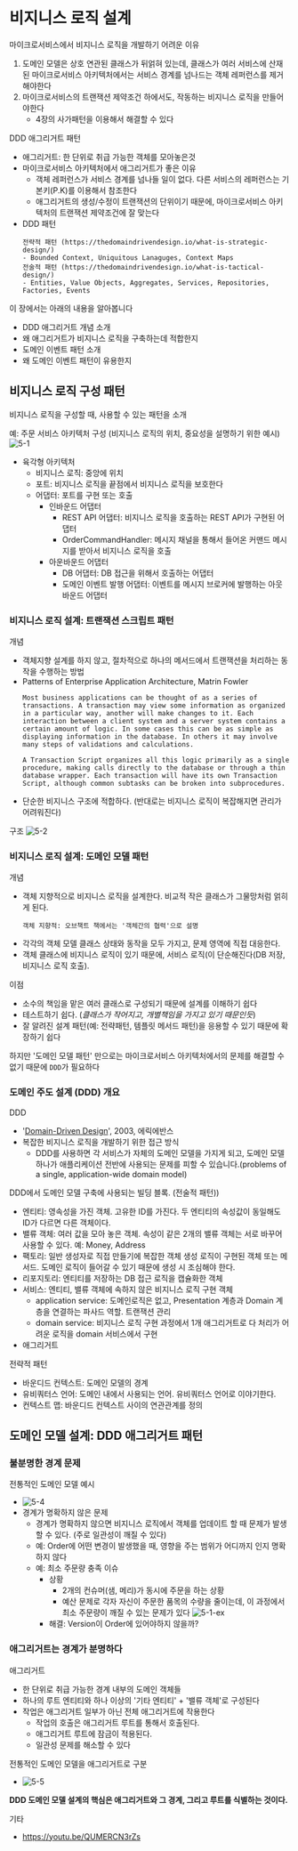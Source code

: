 # 비지니스 로직 설계
마이크로서비스에서 비지니스 로직을 개발하기 어려운 이유
1. 도메인 모델은 상호 연관된 클래스가 뒤얽혀 있는데, 클래스가 여러 서비스에 산재된 마이크로서비스 아키텍처에서는 서비스 경계를 넘나드는 객체 레퍼런스를 제거해야한다
2. 마이크로서비스의 트랜잭션 제약조건 하에서도, 작동하는 비지니스 로직을 만들어야한다
   - 4장의 사가패턴을 이용해서 해결할 수 있다

DDD 애그리거트 패턴
- 애그리거트: 한 단위로 취급 가능한 객체를 모아놓은것
- 마이크로서비스 아키텍처에서 애그리거트가 좋은 이유
   - 객체 레퍼런스가 서비스 경계를 넘나들 일이 없다. 다른 서비스의 레퍼런스는 기본키(P.K)를 이용해서 참조한다
   - 애그리거트의 생성/수정이 트랜잭션의 단위이기 때문에, 마이크로서비스 아키텍처의 트랜잭션 제약조건에 잘 맞는다
- DDD 패턴
   ```
   전략적 패턴 (https://thedomaindrivendesign.io/what-is-strategic-design/)
   - Bounded Context, Uniquitous Lanaguges, Context Maps
   전술적 패턴 (https://thedomaindrivendesign.io/what-is-tactical-design/)
   - Entities, Value Objects, Aggregates, Services, Repositories, Factories, Events
   ```

이 장에서는 아래의 내용을 알아봅니다
- DDD 애그리거트 개념 소개
- 왜 애그리거트가 비지니스 로직을 구축하는데 적합한지
- 도메인 이벤트 패턴 소개
- 왜 도메인 이벤트 패턴이 유용한지

## 비지니스 로직 구성 패턴
비지니스 로직을 구성할 때, 사용할 수 있는 패턴을 소개

예: 주문 서비스 아키텍처 구성 (비지니스 로직의 위치, 중요성을 설명하기 위한 예시)
![5-1](/Images/%EB%A7%88%EC%9D%B4%ED%81%AC%EB%A1%9C%EC%84%9C%EB%B9%84%EC%8A%A4%ED%8C%A8%ED%84%B4/5-1.png)
- 육각형 아키텍처
   - 비지니스 로직: 중앙에 위치
   - 포트: 비지니스 로직을 끝점에서 비지니스 로직을 보호한다
   - 어댑터: 포트를 구현 또는 호출
      - 인바운드 어댑터
         - REST API 어댑터: 비지니스 로직을 호출하는 REST API가 구현된 어댑터
         - OrderCommandHandler: 메시지 채널을 통해서 들어온 커맨드 메시지를 받아서 비지니스 로직을 호출
      - 아운바운드 어댑터
         - DB 어댑터: DB 접근을 위해서 호출하는 어댑터
         - 도메인 이벤트 발행 어댑터: 이벤트를 메시지 브로커에 발행하는 아웃바운드 어댑터

### 비지니스 로직 설계: 트랜잭션 스크립트 패턴
개념
- 객체지향 설계를 하지 않고, 절차적으로 하나의 메서드에서 트랜잭션을 처리하는 동작을 수행하는 방법
- Patterns of Enterprise Application Architecture, Matrin Fowler
   ```
   Most business applications can be thought of as a series of transactions. A transaction may view some information as organized in a particular way, another will make changes to it. Each interaction between a client system and a server system contains a certain amount of logic. In some cases this can be as simple as displaying information in the database. In others it may involve many steps of validations and calculations.

   A Transaction Script organizes all this logic primarily as a single procedure, making calls directly to the database or through a thin database wrapper. Each transaction will have its own Transaction Script, although common subtasks can be broken into subprocedures.
   ```
- 단순한 비지니스 구조에 적합하다. (반대로는 비지니스 로직이 복잡해지면 관리가 어려워진다)

구조
![5-2](/Images/%EB%A7%88%EC%9D%B4%ED%81%AC%EB%A1%9C%EC%84%9C%EB%B9%84%EC%8A%A4%ED%8C%A8%ED%84%B4/5-2.png)

### 비지니스 로직 설계: 도메인 모델 패턴
개념
- 객체 지향적으로 비지니스 로직을 설계한다. 비교적 작은 클래스가 그물망처럼 얽히게 된다.
   ```
   객체 지향적: 오브책트 책에서는 '객체간의 협력'으로 설명
   ```
- 각각의 객체 모델 클래스 상태와 동작을 모두 가지고, 문제 영역에 직접 대응한다.
- 객체 클래스에 비지니스 로직이 있기 때문에, 서비스 로직(이 단순해진다(DB 저장, 비지니스 로직 호출).

이점
- 소수의 책임을 맡은 여러 클래스로 구성되기 때문에 설계를 이해하기 쉽다
- 테스트하기 쉽다. (_클래스가 작어지고, 개별책임을 가지고 있기 때문인듯_)
- 잘 알려진 설계 패턴(예: 전략패턴, 템플릿 메서드 패턴)을 응용할 수 있기 때문에 확장하기 쉽다

하지만 '도메인 모델 패턴' 만으로는 마이크로서비스 아키텍처에서의 문제를 해결할 수 없기 때문에 `DDD`가 필요하다

### 도메인 주도 설계 (DDD) 개요
DDD
- '[Domain-Driven Design](http://www.yes24.com/Product/Goods/5312881)', 2003, 에릭에반스
- 복잡한 비지니스 로직을 개발하기 위한 접근 방식
   - DDD를 사용하면 각 서비스가 자체의 도메인 모델을 가지게 되고, 도메인 모델 하나가 애플리케이션 전반에 사용되는 문제를 피할 수 있습니다.(problems of a single, application-wide domain model)

DDD에서 도메인 모델 구축에 사용되는 빌딩 블록. (전술적 패턴))
- 엔티티: 영속성을 가진 객체. 고유한 ID를 가진다. 두 엔티티의 속성값이 동일해도 ID가 다르면 다른 객체이다. 
- 밸류 객체: 여러 값을 모아 놓은 객체. 속성이 같은 2개의 밸류 객체는 서로 바꾸어 사용할 수 있다. 예: Money, Address
- 팩토리: 일반 생성자로 직접 만들기에 복잡한 객체 생성 로직이 구현된 객체 또는 메서드. 도메인 로직이 들어갈 수 있기 때문에 생성 시 조심해야 한다. 
- 리포지토리: 엔티티를 저장하는 DB 접근 로직을 캡슐화한 객체
- 서비스: 엔티티, 밸류 객체에 속하지 않은 비지니스 로직 구현 객체
   - application service: 도메인로직은 없고, Presentation 계층과 Domain 계층을 연결하는 파사드 역할. 트랜잭션 관리
   - domain service: 비지니스 로직 구현 과정에서 1개 애그리거트로 다 처리가 어려운 로직을 domain 서비스에서 구현
- 애그리거트

전략적 패턴
- 바운디드 컨텍스트: 도메인 모델의 경계
- 유비쿼터스 언어: 도메인 내에서 사용되는 언어. 유비쿼터스 언어로 이야기한다. 
- 컨텍스트 맵: 바운디드 컨텍스트 사이의 연관관계를 정의

## 도메인 모델 설계: DDD 애그리거트 패턴
### 불분명한 경계 문제
전통적인 도메인 모델 예시
- ![5-4](/Images/%EB%A7%88%EC%9D%B4%ED%81%AC%EB%A1%9C%EC%84%9C%EB%B9%84%EC%8A%A4%ED%8C%A8%ED%84%B4/5-4.png)
- 경계가 명확하지 않은 문제
   - 경계가 명확하지 않으면 비지니스 로직에서 객체를 업데이트 할 때 문제가 발생할 수 있다. (주로 일관성이 깨질 수 있다)
   - 예: Order에 어떤 변경이 발생했을 때, 영향을 주는 범위가 어디까지 인지 명확하지 않다
   - 예: 최소 주문량 충족 이슈
      - 상황
         - 2개의 컨슈머(샘, 메리)가 동시에 주문을 하는 상황
         - 예산 문제로 각자 자신이 주문한 품목의 수량을 줄이는데, 이 과정에서 최소 주문량이 깨질 수 있는 문제가 있다
         ![5-1-ex](/Images/%EB%A7%88%EC%9D%B4%ED%81%AC%EB%A1%9C%EC%84%9C%EB%B9%84%EC%8A%A4%ED%8C%A8%ED%84%B4/5-1-ex.png)
      - 해결: Version이 Order에 있어야하지 않을까?

### 애그리거트는 경계가 분명하다
애그리거트
- 한 단위로 취급 가능한 경계 내부의 도메인 객체들
- 하나의 루트 엔티티와 하나 이상의 '기타 엔티티' + '밸류 객체'로 구성된다
- 작업은 애그리거트 일부가 아닌 전체 애그리거트에 작용한다
   - 작업의 호출은 애그리거트 루트를 통해서 호출된다.
   - 애그리거트 루트에 잠금이 적용된다. 
   - 일관성 문제를 해소할 수 있다

전통적인 도메인 모델을 애그리거트로 구분
- ![5-5](/Images/%EB%A7%88%EC%9D%B4%ED%81%AC%EB%A1%9C%EC%84%9C%EB%B9%84%EC%8A%A4%ED%8C%A8%ED%84%B4/5-5.png)
   

__DDD 도메인 모델 설계의 핵심은 애그리거트와 그 경계, 그리고 루트를 식별하는 것이다.__



기타
- https://youtu.be/QUMERCN3rZs
